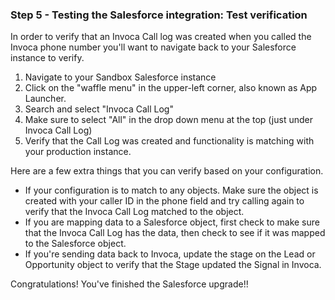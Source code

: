 ### Step 5 - Testing the Salesforce integration: Test verification

In order to verify that an Invoca Call log was created when you called the Invoca phone number you'll want to navigate back to your Salesforce instance to verify.

1. Navigate to your Sandbox Salesforce instance
2. Click on the "waffle menu"  in the upper-left corner, also known as App Launcher.
3. Search and select "Invoca Call Log"
4. Make sure to select "All" in the drop down menu at the top (just under Invoca Call Log)
5. Verify that the Call Log was created and functionality is matching with your production instance. 

Here are a few extra things that you can verify based on your configuration. 

- If your configuration is to match to any objects. Make sure the object is created with your caller ID in the phone field and try calling again to verify that the Invoca Call Log matched to the object. 
- If you are mapping data to a Salesforce object, first check to make sure that the Invoca Call Log has the data, then check to see if it was mapped to the Salesforce object.
- If you're sending data back to Invoca, update the stage on the Lead or Opportunity object to verify that the Stage updated the Signal in Invoca.

Congratulations! You've finished the Salesforce upgrade!!